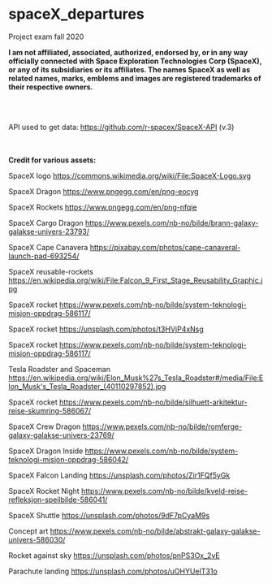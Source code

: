 # spaceX_departures
Project exam fall 2020

<b>I am not affiliated, associated, authorized, endorsed by, or in any way officially connected with Space Exploration Technologies Corp (SpaceX), or any of its subsidiaries or its affiliates. The names SpaceX as well as related names, marks, emblems and images are registered trademarks of their respective owners.</b>

<br/>
<br/>

API used to get data: https://github.com/r-spacex/SpaceX-API (v.3) 


<br/>
<br/>
<b>Credit for various assets: </b>

SpaceX logo https://commons.wikimedia.org/wiki/File:SpaceX-Logo.svg 

SpaceX Dragon https://www.pngegg.com/en/png-eocyg

SpaceX Rockets https://www.pngegg.com/en/png-nfqie 

SpaceX Cargo Dragon https://www.pexels.com/nb-no/bilde/brann-galaxy-galakse-univers-23793/ 

SpaceX Cape Canavera https://pixabay.com/photos/cape-canaveral-launch-pad-693254/ 

SpaceX reusable-rockets https://en.wikipedia.org/wiki/File:Falcon_9_First_Stage_Reusability_Graphic.jpg 

SpaceX rocket https://www.pexels.com/nb-no/bilde/system-teknologi-misjon-oppdrag-586117/

SpaceX rocket https://unsplash.com/photos/t3HVjP4xNsg 

SpaceX rocket https://www.pexels.com/nb-no/bilde/system-teknologi-misjon-oppdrag-586117/ 

Tesla Roadster and Spaceman https://en.wikipedia.org/wiki/Elon_Musk%27s_Tesla_Roadster#/media/File:Elon_Musk's_Tesla_Roadster_(40110297852).jpg 

SpaceX rocket https://www.pexels.com/nb-no/bilde/silhuett-arkitektur-reise-skumring-586067/ 

SpaceX Crew Dragon https://www.pexels.com/nb-no/bilde/romferge-galaxy-galakse-univers-23769/  

SpaceX Dragon Inside https://www.pexels.com/nb-no/bilde/system-teknologi-misjon-oppdrag-586042/

SpaceX Falcon Landing https://unsplash.com/photos/Zir1FQf5yGk

SpaceX Rocket Night https://www.pexels.com/nb-no/bilde/kveld-reise-refleksjon-speilbilde-586041/

SpaceX Shuttle https://unsplash.com/photos/9dF7pCyaM9s

Concept art https://www.pexels.com/nb-no/bilde/abstrakt-galaxy-galakse-univers-586030/

Rocket against sky https://unsplash.com/photos/pnPS3Ox_2vE 

Parachute landing https://unsplash.com/photos/uOHYUeIT31o
